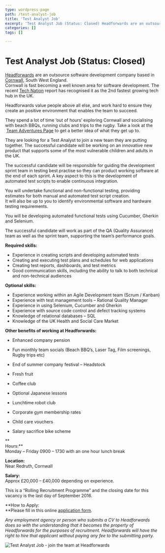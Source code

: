 ```yaml
---
type: wordpress-page
path: /test-analyst-job
title: 'Test Analyst Job'
excerpt: 'Test Analyst Job (Status: Closed) Headforwards are an outsource software development company based in Cornwall, South West England. Cornwall is fast becoming a well known area for software development. The recent Tech Nation report has recognised it as the 2nd fastest growing tech hub in the UK. Headforwards value people above all else, and work hard to ensure …'
categories: []
tags: []

---
```

Test Analyst Job (Status: Closed)
=================================

[Headforwards](http://www.headforwards.com/who-we-are/) are an outsource software development company based in [Cornwall](https://www.visitcornwall.com/), South West England.  
Cornwall is fast becoming a well known area for software development. The recent [Tech Nation](http://www.techcityuk.com//headforwards.com/wp-content/uploads/2016/02/Tech-Nation-2016_FINAL-ONLINE-1.pdf) report has recognised it as the 2nd fastest growing tech hub in the UK.

Headforwards value people above all else, and work hard to ensure they create an positive environment that enables the team to succeed.

They spend a lot of time ‘out of hours’ exploring Cornwall and socialising with beach BBQs, running clubs and trips to the rugby. Take a look at the  [Team Adventures Page](http://www.headforwards.com/category/team-adventures/) to get a better idea of what they get up to.

They are looking for a Test Analyst to join a new team they are putting together. The successful candidate will be working on an innovative new product that supports some of the most vulnerable children and adults in the UK.

The successful candidate will be responsible for guiding the development sprint team in testing best practise so they can product working software at the end of each sprint. A key aspect to this is the development of automated test scripts to enable continuous integration.

You will undertake functional and non-functional testing, providing estimates for both manual and automated test script creation.  
It will also be up to you to identify environmental software and hardware testing requirements.

You will be developing automated functional tests using Cucumber, Gherkin and Selenium.

The successful candidate will work as part of the QA (Quality Assurance) team as well as the sprint team, supporting the team’s performance goals.

**Required skills:**

*   Experience in creating scripts and developing automated tests
*   Creating and executing test plans and schedules for web applications
*   Creating test reports, dashboards, and test metrics
*   Good communication skills, including the ability to talk to both technical and non-technical audiences

**Optional skills:**

*   Experience working within an Agile Development team (Scrum / Kanban)
*   Experience with test management tools – Rational Quality Manager
*   Experience in using Selenium, Cucumber and Gherkin
*   Experience with source code control and defect tracking systems
*   Knowledge of relational databases – SQL
*   Knowledge of the UK Health and Social Care Market

**Other benefits of working at Headforwards:**

*   Enhanced company pension
*   Fun monthly team socials (Beach BBQ’s, Laser Tag, Film screenings, Rugby trips etc)
*   End of summer company festival – Headstock
*   Fresh fruit
*   Coffee club
*   Optional Japanese lessons  
    

*   Lunchtime robot club
*   Corporate gym membership rates
*   Child care vouchers
*   Salary sacrifice bike scheme

**  
Hours:**  
Monday – Friday 0900 – 1730 with an one hour lunch break

**Location:**  
Near Redruth, Cornwall

**Salary:**  
Approx £20,000 – £40,000 depending on experience.

This is a “Rolling Recruitment Programme” and the closing date for this vacancy is the last day of September 2016.

**How to Apply:  
**Please fill in this online [application form](https://www.headforwards.com/careers/application-form/).

_Any employment agency or person who submits a CV to Headforwards does so with the understanding that it becomes the property of Headforwards for the purposes of recruitment. Headforwards will have the right to hire that applicant without paying any fee to the submitting party._

![Test Analyst Job - join the team at Headforwards ](//headforwards.com/wp-content/uploads/2016/06/SGP1737.jpg)
